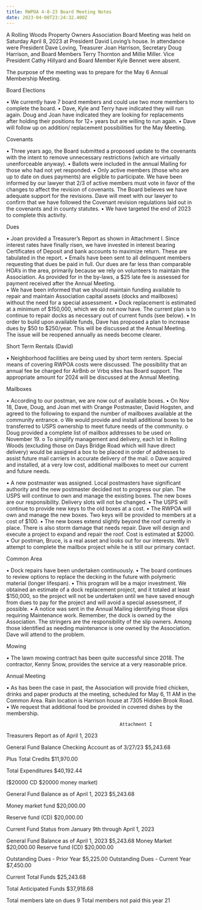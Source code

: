 ```yaml
---
title: RWPOA 4-8-23 Board Meeting Notes
date: 2023-04-08T23:24:32.400Z
---
```

A Rolling Woods Property Owners Association Board Meeting was held on Saturday April 8, 2023 at President David Loving’s house. In attendance were President Dave Loving, Treasurer Joan Harrison, Secretary Doug Harrison, and Board Members Terry Thornton and Millie Miller. Vice President Cathy Hillyard and Board Member Kyle Bennet were absent.


The purpose of the meeting was to prepare for the May 6 Annual Membership Meeting. 

Board Elections

•	We currently have 7 board members and could use two more members to complete the board.
•	Dave, Kyle and Terry have indicated they will run again. Doug and Joan have indicated they are looking for replacements after holding their positions for 12+ years but are willing to run again. 
•	Dave will follow up on addition/ replacement possibilities for the May Meeting. 

Covenants

•	Three years ago, the Board submitted a proposed update to the covenants with the intent to remove unnecessary restrictions (which are virtually unenforceable anyway). 
•	Ballots were included in the annual Mailing for those who had not yet responded. 
•	Only active members (those who are up to date on dues payments) are eligible to participate.  We have been informed by our lawyer that 2/3 of active members must vote in favor of the changes to affect the revision of covenants. The Board believes we have adequate support for the revisions. Dave will meet with our lawyer to confirm that we have followed the Covenant revision regulations laid out in the covenants and in county statutes. 
•	We have targeted the end of 2023 to complete this activity.   


Dues 

•	Joan provided a Treasurer’s Report as shown in Attachment I. Since interest rates have finally risen, we have invested in interest bearing Certificates of Deposit and bank accounts to maximize return. These are tabulated in the report. 
•	Emails have been sent to all delinquent members requesting that dues be paid in full. Our dues are far less than comparable HOA’s in the area, primarily because we rely on volunteers to maintain the Association. As provided for in the by-laws, a $25 late fee is assessed for payment received after the Annual Meeting.  
•	We have been informed that we should maintain funding available to repair and maintain Association capital assets (docks and mailboxes) without the need for a special assessment. 
•	Dock replacement is estimated at a minimum of $150,000, which we do not now have. The current plan is to continue to repair docks as necessary out of current funds (see below). 
•	In order to build upon available funds, Dave has proposed a plan to increase dues by $50 to $250/year. This will be discussed at the Annual Meeting. The issue will be reopened annually as needs become clearer.    

Short Term Rentals (David)

•	Neighborhood facilities are being used by short term renters. Special means of covering RWPOA costs were discussed. The possibility that an annual fee be charged for AirBnb or Vrbq sites has Board support. The appropriate amount for 2024 will be discussed at the Annual Meeting. 

Mailboxes

•	According to our postman, we are now out of available boxes.
•	On Nov 18, Dave, Doug, and Joan met with Orange Postmaster, David Hogsten, and agreed to the following to expand the number of mailboxes available at the community entrance.
o	We would provide and install additional boxes to be transferred to USPS ownership to meet future needs of the community.
o	Doug provided a complete list of mailbox addresses to be used on November 19. 
o	To simplify management and delivery, each lot in Rolling Woods (excluding those on Days Bridge Road which will have direct delivery) would be assigned a box to be placed in order of addresses to assist future mail carriers in accurate delivery of the mail. 
o	Dave acquired and installed, at a very low cost, additional mailboxes to meet our current and future needs.

•	A new postmaster was assigned. Local postmasters have significant authority and the new postmaster decided not to progress our plan. The USPS will continue to own and manage the existing boxes. The new  boxes are our responsibility. Delivery slots will not be changed. 
•	The USPS will continue to provide new keys to the old boxes at a cost.
•	The RWPOA will own and manage the new boxes. Two keys will be provided to members at a cost of $100.
•	The new boxes extend slightly beyond the roof currently in place. There is also storm damage that needs repair. Dave will design and execute a project to expand and repair the roof. Cost is estimated at $2000. 
•	Our postman, Bruce, is a real asset and looks out for our interests. We’ll attempt to complete the mailbox project while he is still our primary contact. 


Common Area 

•	Dock repairs have been undertaken continuously. 
•	The board continues to review options to replace the decking in the future with polymeric material (longer lifespan). 
•	This program will be a major investment. We obtained an estimate of a dock replacement project, and it totaled at least $150,000, so the project will not be undertaken until we have saved enough from dues to pay for the project and will avoid a special assessment, if possible.
•	A notice was sent in the Annual Mailing identifying those slips requiring Maintenance work. Remember, the dock is owned by the Association. The stringers are the responsibility of the slip owners. Among those identified as needing maintenance is one owned by the Association. Dave will attend to the problem.     

Mowing

•	The lawn mowing contract has been quite successful since 2018. The contractor, Kenny Snow, provides the service at a very reasonable price.

Annual Meeting

•	As has been the case in past, the Association will provide fried chicken, drinks and paper products at the meeting, scheduled for May 6, 11 AM in the Common Area. Rain location is Harrison house at 7305 Hidden Brook Road. 
•	We request that additional food be provided in covered dishes by the membership. 
 
                                              Attachment I

Treasurers Report as of April 1, 2023 	
	
 General Fund Balance Checking Account as of 3/27/23 	$5,243.68
	
 Plus Total Credits 	$11,970.00
	
 Total Expenditures 	$40,192.44
	
 ($20000 CD  $20000 money market) 	
	
 General Fund Balance as of April 1, 2023 	$5,243.68
	
 Money market fund 	$20,000.00
	
 Reserve fund  (CD) 	$20,000.00
	
	
	
	
 Current Fund Status from January 9th through April 1, 2023 	
	
 General Fund Balance as of April 1, 2023 	$5,243.68
 Money Market 	$20,000.00
 Reserve fund  (CD) 	$20,000.00
	
 Outstanding Dues - Prior Year  	$5,225.00
 Outstanding Dues - Current  Year 	$7,450.00
	
 Current Total Funds  	$25,243.68
	
 Total Anticipated Funds  	$37,918.68
	
 Total members late on dues 	9
 Total members not paid this year 	21
